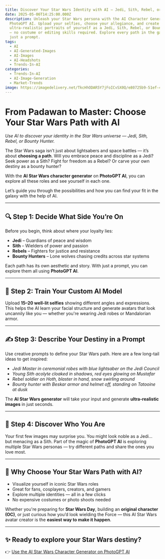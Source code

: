 ```yaml
---
title: Discover Your Star Wars Identity with AI — Jedi, Sith, Rebel, or Bounty Hunter
date: 2025-05-06T14:25:00.000Z
description: Unleash your Star Wars persona with the AI Character Generator from
  PhotoGPT AI. Upload your selfies, choose your allegiance, and create stunning,
  ultra-realistic portraits of yourself as a Jedi, Sith, Rebel, or Bounty Hunter
  — no costume or editing skills required. Explore every path in the galaxy with
  just a prompt.
tags:
  - AI
  - AI-Generated-Images
  - AI-Images
  - AI-Headshots
  - Trends-In-AI
categories:
  - Trends-In-AI
  - AI-Image-Generation
  - Market-Trends
image: https://imagedelivery.net/TkcHhODAR5Y7jFoICvSX0Q/e80725b9-51ef-4553-8efa-7e02f5a49600/q=100
---
```

# From Padawan to Master: Choose Your Star Wars Path with AI

*Use AI to discover your identity in the Star Wars universe — Jedi, Sith, Rebel, or Bounty Hunter.*

The Star Wars saga isn’t just about lightsabers and space battles — it’s about **choosing a path**. Will you embrace peace and discipline as a Jedi? Seek power as a Sith? Fight for freedom as a Rebel? Or carve your own destiny as a bounty hunter?

With the **AI Star Wars character generator** on **PhotoGPT AI**, you can explore all these roles and see yourself in each one.

Let’s guide you through the possibilities and how you can find your fit in the galaxy with the help of AI.

---

## 🔍 Step 1: Decide What Side You’re On

Before you begin, think about where your loyalty lies:

- **Jedi** – Guardians of peace and wisdom  
- **Sith** – Wielders of power and passion  
- **Rebels** – Fighters for justice and resistance  
- **Bounty Hunters** – Lone wolves chasing credits across star systems  

Each path has its own aesthetic and story. With just a prompt, you can explore them all using **PhotoGPT AI**.



---

## 🧠 Step 2: Train Your Custom AI Model

Upload **15–20 well-lit selfies** showing different angles and expressions. This helps the AI learn your facial structure and generate avatars that look uncannily like you — whether you're wearing Jedi robes or Mandalorian armor.



---

## ✍️ Step 3: Describe Your Destiny in a Prompt

Use creative prompts to define your Star Wars path. Here are a few long-tail ideas to get inspired:

- *Jedi Master in ceremonial robes with blue lightsaber on the Jedi Council*  
- *Young Sith acolyte cloaked in shadows, red eyes glowing on Mustafar*  
- *Rebel soldier on Hoth, blaster in hand, snow swirling around*  
- *Bounty hunter with Beskar armor and helmet off, standing on Tatooine at dusk*

The **AI Star Wars generator** will take your input and generate **ultra-realistic images** in just seconds.



---

## 🌠 Step 4: Discover Who You Are

Your first few images may surprise you. You might look noble as a Jedi… but menacing as a Sith. Part of the magic of **PhotoGPT AI** is exploring multiple Star Wars personas — try different paths and share the ones you love most.



---

## 💫 Why Choose Your Star Wars Path with AI?

- Visualize yourself in iconic Star Wars roles  
- Great for fans, cosplayers, creators, and gamers  
- Explore multiple identities — all in a few clicks  
- No expensive costumes or photo shoots needed  

Whether you're preparing for **Star Wars Day**, building an **original character (OC)**, or just curious how you’d look wielding the Force — this AI Star Wars avatar creator is the **easiest way to make it happen**.

---

## ✨ Ready to explore your Star Wars destiny?

👉 [Use the AI Star Wars Character Generator on PhotoGPT AI](https://www.photogptai.com/presets/star_wars)
